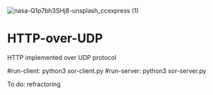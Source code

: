 ![nasa-Q1p7bh3SHj8-unsplash_ccexpress (1)](https://user-images.githubusercontent.com/64248085/148632230-14d33105-42dd-4d66-b06f-c2960e5aa1b4.jpeg)
# HTTP-over-UDP

HTTP implemented over UDP protocol

#run-client: python3 sor-client.py <server-ip> <server-port> <buffer-size> <payload-length> <read-file> <write-file>
#run-server: python3 sor-server.py <server-ip> <server-port> <buffer-size> <payload-length>
  
To do:
refractoring
